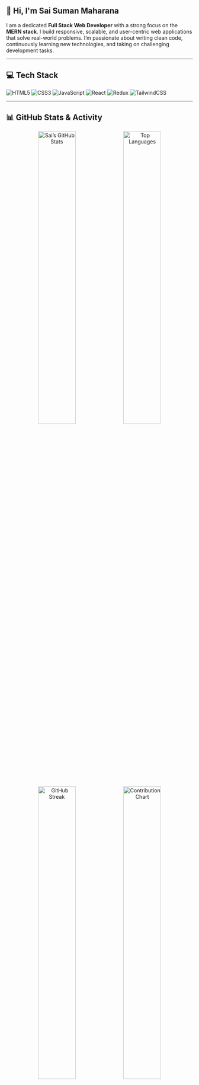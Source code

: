 ## 👋 Hi, I'm Sai Suman Maharana

I am a dedicated **Full Stack Web Developer** with a strong focus on the **MERN stack**. I build responsive, scalable, and user-centric web applications that solve real-world problems. I’m passionate about writing clean code, continuously learning new technologies, and taking on challenging development tasks.

---

## 💻 Tech Stack

![HTML5](https://img.shields.io/badge/HTML5-E34F26?style=flat&logo=html5&logoColor=white)
![CSS3](https://img.shields.io/badge/CSS3-1572B6?style=flat&logo=css3&logoColor=white)
![JavaScript](https://img.shields.io/badge/JavaScript-F7DF1E?style=flat&logo=javascript&logoColor=black)
![React](https://img.shields.io/badge/React-61DAFB?style=flat&logo=react&logoColor=black)
![Redux](https://img.shields.io/badge/Redux-764ABC?style=flat&logo=redux&logoColor=white)
![TailwindCSS](https://img.shields.io/badge/TailwindCSS-38B2AC?style=flat&logo=tailwind-css&logoColor=white)

---

## 📊 GitHub Stats & Activity

<p align="center">
  <!-- Overall GitHub stats -->
  <img src="https://github-readme-stats.vercel.app/api?username=oSai9951&show_icons=true&theme=radical&hide_border=true" alt="Sai’s GitHub Stats" width="45%" />
  
  <!-- Top languages -->
  <img src="https://github-readme-stats.vercel.app/api/top-langs/?username=oSai9951&layout=compact&theme=radical&hide_border=true" alt="Top Languages" width="45%" />
</p>

<p align="center">
  <!-- Streak stats (via DemoLab) -->
  <img src="https://streak-stats.demolab.com?user=oSai9951&theme=radical&hide_border=true" alt="GitHub Streak" width="45%" />

  <!-- Contribution chart (via ghchart) -->
  <img src="https://ghchart.rshah.org/oSai9951" alt="Contribution Chart" width="45%" />
</p>

